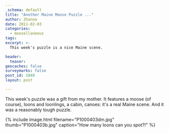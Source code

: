 ```yaml
---
_schema: default
title: "Another Maine Moose Puzzle ..."
author: Zhanna
date: 2011-02-03
categories:
  - moosellaneous
tags:
excerpt: >- 
  This week's puzzle is a nice Maine scene.

header:
  teaser:
geocaches: false
surveymarks: false
post_id: 1848
layout: post

---
```


This week's puzzle was a gift from my mother.  It features a moose (of course), loons and loonlings, a cabin, canoes: it's a real Maine scene.  And it was a reasonably tough puzzle.

{% include image.html filename="P1000403dm.jpg" thumb="P1000403b.jpg" caption="How many loons can you spot?!" %}

